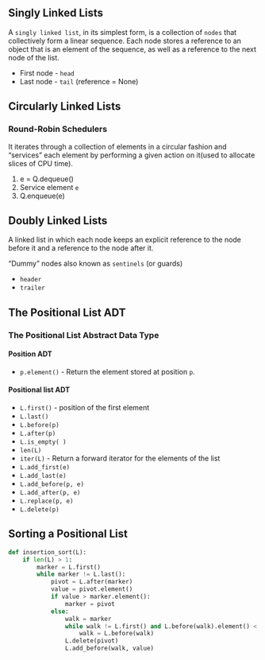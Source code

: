 ## Singly Linked Lists

A `singly linked list`, in its simplest form, is a collection of `nodes` that collectively form a linear sequence. 
Each node stores a reference to an object that is an element of the sequence, as well as a reference to the next node of the list.

* First node - `head`
* Last node - `tail` (reference = None)

## Circularly Linked Lists

### Round-Robin Schedulers
It iterates through a collection of elements in a circular fashion and “services” each element 
by performing a given action on it(used to allocate slices of CPU time).
1. e = Q.dequeue() 
2. Service element `e`
3. Q.enqueue(e)

## Doubly Linked Lists
A linked list in which each node keeps an explicit reference to the node before it and a reference to the node after it.

“Dummy” nodes also known as `sentinels` (or guards)
* `header`
* `trailer`

## The Positional List ADT

### The Positional List Abstract Data Type

#### Position ADT
* `p.element()` - Return the element stored at position `p`.

#### Positional list ADT
* `L.first()` - position of the first element
* `L.last()`
* `L.before(p)`
* `L.after(p)`
* `L.is_empty( )`
* `len(L)`
* `iter(L)` - Return a forward iterator for the elements of the list
* `L.add_first(e)`
* `L.add_last(e)`
* `L.add_before(p, e)`
* `L.add_after(p, e)`
* `L.replace(p, e)`
* `L.delete(p)`

## Sorting a Positional List

```python
def insertion_sort(L):
    if len(L) > 1:
        marker = L.first()
        while marker != L.last():
            pivot = L.after(marker)
            value = pivot.element()
            if value > marker.element():
                marker = pivot
            else:
                walk = marker
                while walk != L.first() and L.before(walk).element() < value:
                    walk = L.before(walk)
                L.delete(pivot)
                L.add_before(walk, value)
```